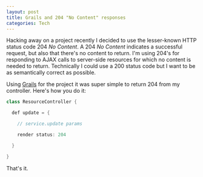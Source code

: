 ```yaml
--- 
layout: post
title: Grails and 204 "No Content" responses
categories: Tech
---
```

Hacking away on a project recently I decided to use the lesser-known HTTP status code 204 <em>No Content</em>. A 204 <em>No Content</em> indicates a successful request, but also that there's no content to return. I'm using 204's for responding to AJAX calls to server-side resources for which no content is needed to return. Technically I could use a 200 status code but I want to be as semantically correct as possible.

Using <a href="http://grails.org/">Grails</a> for the project it was super simple to return 204 from my controller. Here's how you do it:
``` java 
class ResourceController {

  def update = {

    // service.update params

    render status: 204

  }

} 
```
That's it.
